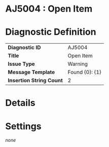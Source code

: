 # AJ5004 : Open Item

<style>
    .header{
        font-weight: bold;
        text-align: left;
    }
</style>

# Diagnostic Definition

<table>
  <tr>
    <td class="header">Diagnostic ID</td>
    <td>AJ5004</td>
  </tr>
  <tr>
    <td class="header">Title</td>
    <td>Open Item</td>
  </tr>
  <tr>
    <td class="header">Issue Type</td>
    <td>Warning</td>
  </tr>
  <tr>
    <td class="header">Message Template</td>
    <td>Found {0}: {1}</td>
  </tr>
  <tr>
    <td class="header">Insertion String Count</td>
    <td>2</td>
  </tr>
</table>

# Details



# Settings

*none*

